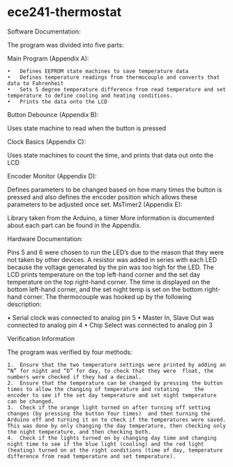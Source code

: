 # ece241-thermostat
Software Documentation:

  The program was divided into five parts:
  
  Main Program (Appendix A): 
  
    •	Defines EEPROM state machines to save temperature data 
    •	Defines temperature readings from thermocouple and converts that data to Fahrenheit
    •	Sets 5 degree temperature difference from read temperature and set temperature to define cooling and heating conditions.
    •	Prints the data onto the LCD
    
  Button Debounce (Appendix B):  
  
  Uses state machine to read when the button is pressed
  
  Clock Basics (Appendix C): 
  
  Uses state machines to count the time, and prints that data out onto the LCD
  
  Encoder Monitor (Appendix D): 
  
  Defines parameters to be changed based on how many times the button is pressed and also defines the encoder position which allows these parameters to be adjusted once set.
  MsTimer2 (Appendix E): 
  
  Library taken from the Arduino, a timer
  More information is documented about each part can be found in the Appendix.

Hardware Documentation: 

  Pins 5 and 6 were chosen to run the LED’s due to the reason that they were not taken by other devices. A resistor was added in    series with each LED because the voltage generated by the pin was too high for the LED.
  The LCD prints temperature on the top left-hand corner and the set day temperature on the top right-hand corner. The time is  displayed on the bottom left-hand corner, and the set night temp is set on the bottom right-hand corner. 
The thermocouple was hooked up by the following description:

  •	Serial clock was connected to analog pin 5
  •	Master In, Slave Out was connected to analog pin 4
  •	Chip Select was connected to analog pin 3
  
Verification Information

  The program was verified by four methods:
  
    1.	Ensure that the two temperature settings were printed by adding an “N” for night and “D” for day, to check that they were  float, the numbers were checked if they had a decimal.
    2.	Ensure that the temperature can be changed by pressing the button times to allow the changing of temperature and rotating     the encoder to see if the set day temperature and set night temperature can be changed.
    3.	Check if the orange light turned on after turning off setting changes (by pressing the button four times)  and then turning the Arduino off and turning it on to check if the temperatures were saved. This was done by only changing the day temperature, then checking only the night temperature, and then checking both.
    4.	Check if the lights turned on by changing day time and changing night time to see if the blue light (cooling) and the red light (heating) turned on at the right conditions (time of day, temperature difference from read temperature and set temperature).

